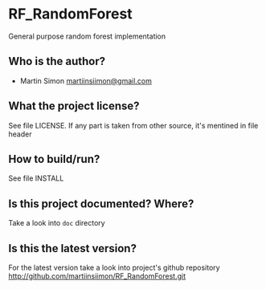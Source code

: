 RF_RandomForest
===============
General purpose random forest implementation

Who is the author?
------------------
 * Martin Simon <martiinsiimon@gmail.com>

What the project license?
-------------------------
See file LICENSE. If any part is taken from other source, it's mentined in file header

How to build/run?
-----------------
See file INSTALL

Is this project documented? Where?
----------------------------------
Take a look into `doc` directory

Is this the latest version?
---------------------------
For the latest version take a look into project's github repository http://github.com/martiinsiimon/RF_RandomForest.git
